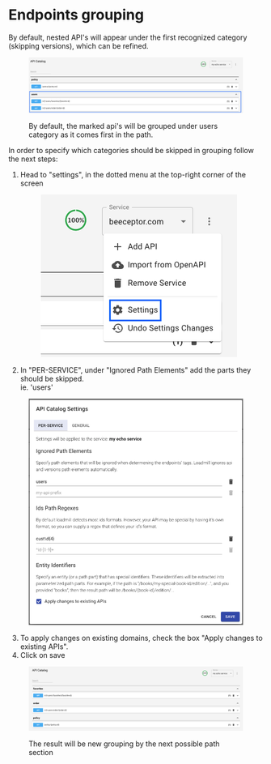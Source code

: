 # Endpoints grouping

By default, nested API's will appear under the first recognized category (skipping versions), which can be refined.

<figure><img src="../../../.gitbook/assets/image (15) (1).png" alt=""><figcaption><p>By default, the marked api's will be grouped under users category as it comes first in the path.</p></figcaption></figure>

&#x20;In order to specify which categories should be skipped in grouping follow the next steps:

1.  Head to "settings", in the dotted menu at the top-right corner of the screen

    <figure><img src="../../../.gitbook/assets/image (14) (1).png" alt=""><figcaption></figcaption></figure>


2. In "PER-SERVICE", under "Ignored Path Elements" add the parts they should be skipped.\
   ie. 'users'

<figure><img src="../../../.gitbook/assets/image (16) (1).png" alt=""><figcaption></figcaption></figure>

3. To apply changes on existing domains, check the box "Apply changes to existing APIs".
4. Click on save

<figure><img src="../../../.gitbook/assets/image (17) (2).png" alt=""><figcaption><p>The result will be new grouping by the next possible path section</p></figcaption></figure>

